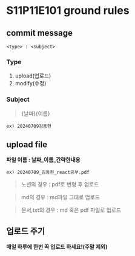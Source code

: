 # S11P11E101 ground rules

## commit message
```
<type> : <subject>
```
### Type

1. upload(업로드)
2. modify(수정)

### Subject

> {날짜}{이름}

``ex) 20240709김동현``

## upload file

**파일 이름 : 날짜_이름_간략한내용**

``ex) 20240709_김동현_react공부.pdf``

> 노션의 경우 : pdf로 변형 후 업로드

> md의 경우 : md파일 그대로 업로드

> 문서,txt의 경우 : md 혹은 pdf 파일로 업로드

## 업로드 주기

**매일 하루에 한번 꼭 업로드 하세요!(주말 제외)**
